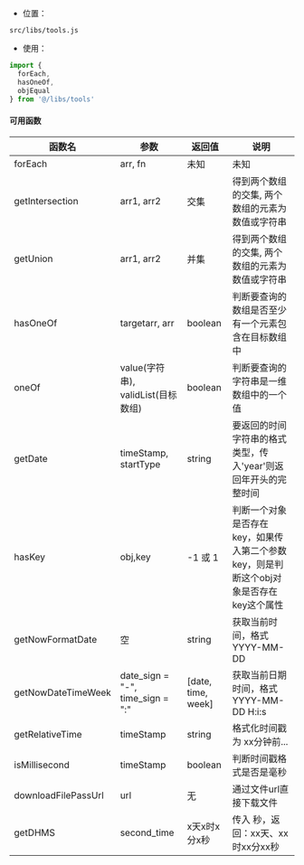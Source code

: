 
- 位置： 

`src/libs/tools.js`

- 使用： 

```js
import {
  forEach,
  hasOneOf,
  objEqual
} from '@/libs/tools'

```

#### 可用函数

|函数名|参数|返回值|说明 
| --- | --- | --- |--- 
| forEach|arr, fn|未知|未知
| getIntersection |arr1, arr2|交集|得到两个数组的交集, 两个数组的元素为数值或字符串
| getUnion |arr1, arr2|并集|得到两个数组的交集, 两个数组的元素为数值或字符串
|hasOneOf|targetarr, arr|boolean|判断要查询的数组是否至少有一个元素包含在目标数组中
|oneOf|value(字符串), validList(目标数组)|boolean|判断要查询的字符串是一维数组中的一个值
|getDate|timeStamp, startType|string|要返回的时间字符串的格式类型，传入'year'则返回年开头的完整时间
|hasKey|obj,key|-1 或 1|判断一个对象是否存在key，如果传入第二个参数key，则是判断这个obj对象是否存在key这个属性
|getNowFormatDate|空|string|获取当前时间，格式YYYY-MM-DD
|getNowDateTimeWeek|date_sign = "-", time_sign = ":"|[date, time, week]|获取当前日期时间，格式YYYY-MM-DD H:i:s
|getRelativeTime|timeStamp|string|格式化时间戳为 xx分钟前...
|isMillisecond|timeStamp|boolean|判断时间戳格式是否是毫秒
|downloadFilePassUrl|url|无|通过文件url直接下载文件
|getDHMS|second_time|x天x时x分x秒|传入 秒，返回：xx天、xx时xx分xx秒

